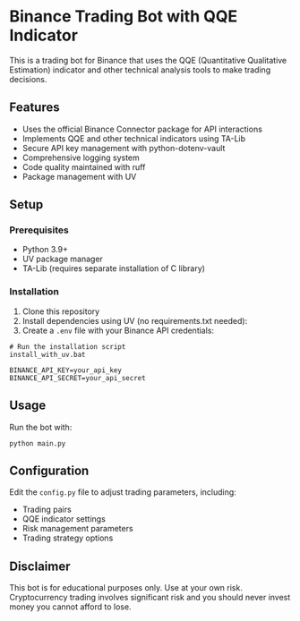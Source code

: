 # Binance Trading Bot with QQE Indicator

This is a trading bot for Binance that uses the QQE (Quantitative Qualitative Estimation) indicator and other technical analysis tools to make trading decisions.

## Features

- Uses the official Binance Connector package for API interactions
- Implements QQE and other technical indicators using TA-Lib
- Secure API key management with python-dotenv-vault
- Comprehensive logging system
- Code quality maintained with ruff
- Package management with UV

## Setup

### Prerequisites

- Python 3.9+
- UV package manager
- TA-Lib (requires separate installation of C library)

### Installation

1. Clone this repository
2. Install dependencies using UV (no requirements.txt needed):
3. Create a `.env` file with your Binance API credentials:

```shell
# Run the installation script
install_with_uv.bat
```

```env
BINANCE_API_KEY=your_api_key
BINANCE_API_SECRET=your_api_secret
```

## Usage

Run the bot with:

```shell
python main.py
```

## Configuration

Edit the `config.py` file to adjust trading parameters, including:

- Trading pairs
- QQE indicator settings
- Risk management parameters
- Trading strategy options

## Disclaimer

This bot is for educational purposes only. Use at your own risk. Cryptocurrency trading involves significant risk and you should never invest money you cannot afford to lose.
